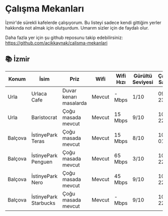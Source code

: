 # Çalışma Mekanları

İzmir'de sürekli kafelerde çalışıyorum. Bu listeyi sadece kendi gittiğim yerler hakkında not almak için olutşurdum.
Umarım sizler için de faydalı olur.

Daha fazla yer için şu github reposunu takip edebilirsiniz: https://github.com/acikkaynak/calisma-mekanlari


## 📚 İzmir 

| Konum                       | İsim                | Priz                   |   Wifi   | Wifi Hızı | Gürültü Seviyesi | Çalışma Saatleri | Instagram Adresi     |
|-----------------------------|---------------------|------------------------|----------|-----------|------------------|------------------|----------------------|
| Urla                        | Urlaca Cafe         | Duvar kenarı masalarda |  Mevcut  |  - Mbps  |       1/10       |   09:00 - 23:00  | @urlacacafe          |
| Urla                        | Baristocrat         | Çoğu masada mevcut     |  Mevcut  |  15 Mbps  |       9/10       |   10:00 - 22:00  | @baristocrat3rd      |
| Balçova                     | İstinyePark Teras   | Çoğu masada mevcut     |  Mevcut  |  15 Mbps  |       8/10       |   10:00 - 01:00  | @istinyeparkteras    |
| Balçova                     | İstinyePark Penguen | Çoğu masada mevcut     |  Mevcut  |  65 Mbps  |       3/10       |   10:00 - 22:00  | @penguen.kitabevi    |
| Balçova                     | İstinyePark Nero    | Çoğu masada mevcut     |  Mevcut  |  45 Mbps  |       9/10       |   10:00 - 22:00  | @caffenero           |
| Balçova                     | İstinyePark Starbucks| Çoğu masada mevcut    |  Mevcut  |  - Mbps  |       9/10       |   10:00 - 22:00  | @starbucks_tr        |
